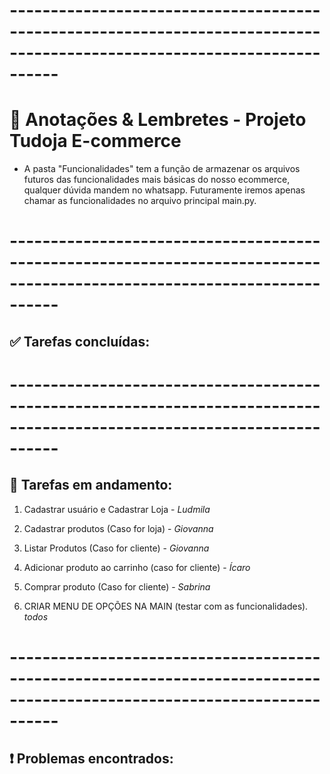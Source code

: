 
# ------------------------------------------------------------------------------------------------------------------------

# 📝 Anotações & Lembretes - Projeto Tudoja E-commerce

- A pasta "Funcionalidades" tem a função de armazenar os arquivos futuros das funcionalidades mais básicas do nosso ecommerce, qualquer dúvida mandem no whatsapp. Futuramente iremos apenas chamar as funcionalidades no arquivo principal main.py.

# ------------------------------------------------------------------------------------------------------------------------

## ✅ Tarefas concluídas:

# ------------------------------------------------------------------------------------------------------------------------

## 🚧 Tarefas em andamento:

1)  Cadastrar usuário e Cadastrar Loja - *Ludmila* 

2) Cadastrar produtos (Caso for loja) - *Giovanna*

3) Listar Produtos (Caso for cliente) - *Giovanna*

4)  Adicionar produto ao carrinho (caso for cliente) - *Ícaro*

5)  Comprar produto (Caso for cliente) - *Sabrina* 

6) CRIAR MENU DE OPÇÕES NA MAIN (testar com as funcionalidades). *todos*
# ------------------------------------------------------------------------------------------------------------------------

## ❗ Problemas encontrados:
